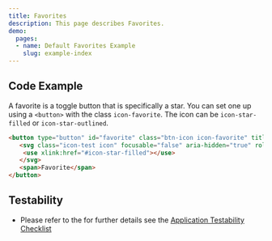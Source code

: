 ```yaml
---
title: Favorites
description: This page describes Favorites.
demo:
  pages:
  - name: Default Favorites Example
    slug: example-index
---
```


## Code Example

A favorite is a toggle button that is specifically a star. You can set one up using a `<button>` with the class `icon-favorite`. The icon can be `icon-star-filled` or `icon-star-outlined`.

```html
<button type="button" id="favorite" class="btn-icon icon-favorite" title="Favorite">
   <svg class="icon-test icon" focusable="false" aria-hidden="true" role="presentation">
    <use xlink:href="#icon-star-filled"></use>
   </svg>
   <span>Favorite</span>
</button>
```

## Testability

- Please refer to the for further details see the [Application Testability Checklist](https://design.infor.com/resources/application-testability-checklist)
